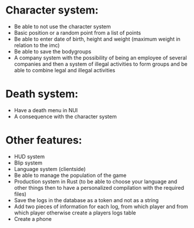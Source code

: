 # Character system:

- Be able to not use the character system
- Basic position or a random point from a list of points
- Be able to enter date of birth, height and weight (maximum weight in relation to the imc)
- Be able to save the bodygroups
- A company system with the possibility of being an employee of several companies and then a system of illegal activities to form groups and be able to combine legal and illegal activities

# Death system:

- Have a death menu in NUI
- A consequence with the character system

# Other features:

- HUD system
- Blip system
- Language system (clientside)
- Be able to manage the population of the game
- Production system in Rust (to be able to choose your language and other things then to have a personalized compilation with the required files)
- Save the logs in the database as a token and not as a string
- Add two pieces of information for each log, from which player and from which player otherwise create a players logs table
- Create a phone
